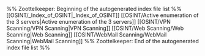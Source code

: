 %% Zoottelkeeper: Beginning of the autogenerated index file list  %%
 [[OSINT/_Index_of_OSINT|_Index_of_OSINT]]
 [[OSINT/Active enumeration of the 3 servers|Active enumeration of the 3 servers]]
 [[OSINT/VPN Scanning/VPN Scanning|VPN Scanning]]
 [[OSINT/Web Scanning/Web Scanning|Web Scanning]]
 [[OSINT/WebMail Scanning/WebMail Scanning|WebMail Scanning]]
%% Zoottelkeeper: End of the autogenerated index file list  %%
